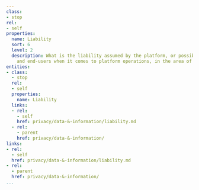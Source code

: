```yaml
---
class:
- stop
rel:
- self
properties:
  name: Liability
  sort: 6
  level: 2
  description: What is the liability assumed by the platform, or possibly consumers,
    and end-users when it comes to platform operations, in the area of privacy.
entities:
- class:
  - stop
  rel:
  - self
  properties:
    name: Liability
  links:
  - rel:
    - self
    href: privacy/data-&-information/liability.md
  - rel:
    - parent
    href: privacy/data-&-information/
links:
- rel:
  - self
  href: privacy/data-&-information/liability.md
- rel:
  - parent
  href: privacy/data-&-information/
...
```

